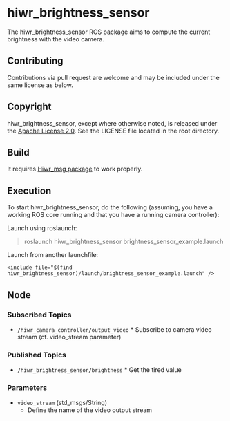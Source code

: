 hiwr\_brightness\_sensor
===============================================

The hiwr\_brightness\_sensor ROS package aims to compute the current brightness with the video camera.

Contributing
----------------------

Contributions via pull request are welcome and may be included under the
same license as below.

Copyright
----------------------

hiwr\_brightness\_sensor, except where otherwise noted, is released under the
[Apache License 2.0](http://www.apache.org/licenses/LICENSE-2.0.html).
See the LICENSE file located in the root directory.

Build
----------------------
It requires [Hiwr_msg package](https://github.com/Hiwr/hiwr_msg) to work properly.

Execution
----------------------

To start hiwr\_brightness\_sensor, do the following (assuming, you
have a working ROS core running and that you have a running camera controller):

   Launch using roslaunch:

   > roslaunch hiwr\_brightness\_sensor brightness\_sensor\_example.launch

   Launch from another launchfile:

   ```
   <include file="$(find hiwr_brightness_sensor)/launch/brightness_sensor_example.launch" />
   ```
Node
----------------------

### Subscribed Topics

- `/hiwr_camera_controller/output_video`
      * Subscribe to camera video stream (cf. video_stream parameter)

### Published Topics

- `/hiwr_brightness_sensor/brightness`
      * Get the tired value

### Parameters

- `video_stream` (std_msgs/String)
     * Define the name of the video output stream
